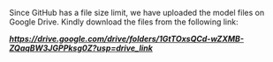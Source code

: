 Since GitHub has a file size limit, we have uploaded the model files on Google Drive. Kindly download the files from the following link:

**_https://drive.google.com/drive/folders/1GtTOxsQCd-wZXMB-ZQaqBW3JGPPksg0Z?usp=drive_link_**